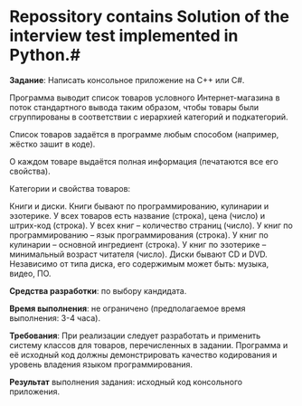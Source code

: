 # Repossitory contains Solution of the interview test implemented in Python.#

__Задание__: Написать консольное приложение на C++ или C#.

Программа выводит список товаров условного Интернет-магазина в поток стандартного вывода таким образом, чтобы товары были сгруппированы в соответствии с иерархией категорий и подкатегорий.

Список товаров задаётся в программе любым способом (например, жёстко зашит в коде).

О каждом товаре выдаётся полная информация (печатаются все его свойства).

Категории и свойства товаров:

Книги и диски. Книги бывают по программированию, кулинарии и эзотерике. У всех товаров есть название (строка), цена (число) и штрих-код (строка). У всех книг – количество страниц (число). У книг по программированию – язык программирования (строка). У книг по кулинарии – основной ингредиент (строка). У книг по эзотерике – минимальный возраст читателя (число). Диски бывают CD и DVD. Независимо от типа диска, его содержимым может быть: музыка, видео, ПО.

__Средства разработки__: по выбору кандидата.

__Время выполнения__: не ограничено (предполагаемое время выполнения: 3-4 часа).

__Требования__: При реализации следует разработать и применить систему классов для товаров, перечисленных в задании. Программа и её исходный код должны демонстрировать качество кодирования и уровень владения языком программирования.

__Результат__ выполнения задания: исходный код консольного приложения.
